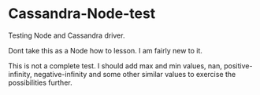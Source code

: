 # Cassandra-Node-test
Testing Node and Cassandra driver.

Dont take this as a Node how to lesson. I am fairly new to it.

This is not a complete test. I should add max and min values, nan, positive-infinity, negative-infinity and some other similar values to exercise the possibilities further.
